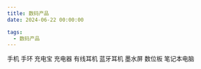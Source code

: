```yaml
---
title: 数码产品
date: 2024-06-22 00:00:00

tags: 
  - 数码产品
---
```

手机
手环
充电宝
充电器 
有线耳机
蓝牙耳机
墨水屏
数位板
笔记本电脑

